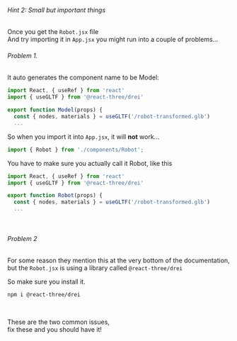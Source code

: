 ###### Hint 2: Small but important things

Once you get the `Robot.jsx` file  
And try importing it in `App.jsx` you might run into a couple of problems...

###### Problem 1.

It auto generates the component name to be Model:

```javascript
import React, { useRef } from 'react'
import { useGLTF } from '@react-three/drei'

export function Model(props) {
  const { nodes, materials } = useGLTF('/robot-transformed.glb')
  ...

```

So when you import it into `App.jsx`, it will **not** work...

```javascript
import { Robot } from './components/Robot';
```

You have to make sure you actually call it Robot, like this
```javascript
import React, { useRef } from 'react'
import { useGLTF } from '@react-three/drei'

export function Robot(props) {
  const { nodes, materials } = useGLTF('/robot-transformed.glb')
  ...

```

<br>

###### Problem 2 
For some reason they mention this at the very bottom of the documentation,   
but the `Robot.jsx` is using a library called `@react-three/drei`


So make sure you install it.

```bash
npm i @react-three/drei
```
<br>

These are the two common issues,  
fix these and you should have it!